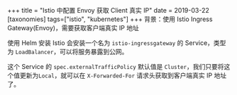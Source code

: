 +++
title = "Istio 中配置 Envoy 获取 Client 真实 IP"
date = 2019-03-22
[taxonomies]
tags=["istio", "kubernetes"]
+++
背景：使用 Istio Ingress Gateway(Envoy)，需要获取客户端真实 IP 地址

使用 Helm 安装 Istio 会安装一个名为 `istio-ingressgateway` 的 Service，类型为 `LoadBalancer`，可以将服务暴露到公网。 

这个 Service 的 `spec.externalTrafficPolicy` 默认值是 `Cluster`，我们只要将这个值更新为`Local`，就可以在 `X-Forwarded-For` 请求头获取到客户端真实 IP 地址了。
